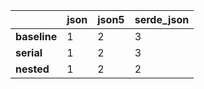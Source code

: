 | | json | json5 | serde_json |
| --- | --- | --- | --- |
| **baseline** | 1 | 2 | 3 |
| **serial** | 1 | 2 | 3 |
| **nested** | 1 | 2 | 2 |
